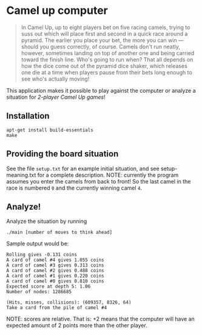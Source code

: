 Camel up computer
=================

> In Camel Up, up to eight players bet on five racing camels, trying to suss out which will place first and second in a quick race around a pyramid. The earlier you place your bet, the more you can win — should you guess correctly, of course. Camels don't run neatly, however, sometimes landing on top of another one and being carried toward the finish line. Who's going to run when? That all depends on how the dice come out of the pyramid dice shaker, which releases one die at a time when players pause from their bets long enough to see who's actually moving!

This application makes it possible to play against the computer or analyze a situation for *2-player Camel Up games*!

## Installation

```
apt-get install build-essentials
make
```

## Providing the board situation
See the file `setup.txt` for an example initial situation, and see setup-meaning.txt for a complete description. NOTE: currently the program assumes you enter the camels from back to front! So the last camel in the race is numbered `0` and the currently winning camel `4`.

## Analyze!
Analyze the situation by running

```
./main [number of moves to think ahead]
```

Sample output would be:

```
Rolling gives -0.131 coins
A card of camel #4 gives 1.055 coins
A card of camel #3 gives 0.313 coins
A card of camel #2 gives 0.488 coins
A card of camel #1 gives 0.220 coins
A card of camel #0 gives 0.810 coins
Expected score at depth 5: 1.06
Number of nodes: 1286685

(Hits, misses, collisions): (609357, 8326, 64)
Take a card from the pile of camel #4
```

NOTE: scores are relative. That is: +2 means that the computer will have an expected amount of 2 points more than the other player.